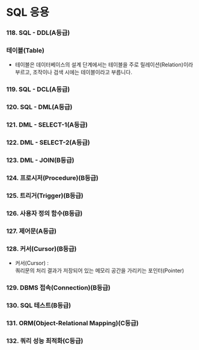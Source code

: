 # SQL 응용

### 118. SQL - DDL(A등급)

### 테이블(Table)

- 테이블은 데이터베이스의 설계 단계에서는 테이블을 주로 릴레이션(Relation)이라 부르고, 조작이나 검색 시에는 테이블이라고 부릅니다.

### 119. SQL - DCL(A등급)

### 120. SQL - DML(A등급)

### 121. DML - SELECT-1(A등급)

### 122. DML - SELECT-2(A등급)

### 123. DML - JOIN(B등급)

### 124. 프로시저(Procedure)(B등급)

### 125. 트리거(Trigger)(B등급)

### 126. 사용자 정의 함수(B등급)

### 127. 제어문(A등급)

### 128. 커서(Cursor)(B등급)

- 커서(Cursor) : <br> 쿼리문의 처리 결과가 저장되어 있는 메모리 공간을 가리키는 포인터(Pointer)

### 129. DBMS 접속(Connection)(B등급)

### 130. SQL 테스트(B등급)

### 131. ORM(Object-Relational Mapping)(C등급)

### 132. 쿼리 성능 최적화(C등급)
